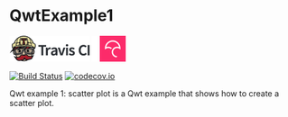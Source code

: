 # QwtExample1

[![Travis CI logo](TravisCI.png)](https://travis-ci.org)
![Whitespace](Whitespace.png)
[![Codecov logo](Codecov.png)](https://www.codecov.io)

[![Build Status](https://travis-ci.org/richelbilderbeek/QwtExample1.svg?branch=master)](https://travis-ci.org/richelbilderbeek/QwtExample1)
[![codecov.io](https://codecov.io/github/richelbilderbeek/QwtExample1/coverage.svg?branch=master)](https://codecov.io/github/richelbilderbeek/QwtExample1?branch=master)

Qwt example 1: scatter plot is a Qwt example that shows how to create a scatter plot.
